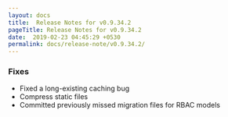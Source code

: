 ```yaml
---
layout: docs
title:  Release Notes for v0.9.34.2
pageTitle: Release Notes for v0.9.34.2
date:  2019-02-23 04:45:29 +0530
permalink: docs/release-note/v0.9.34.2/
---
```

### Fixes

- Fixed a long-existing caching bug
- Compress static files
- Committed previously missed migration files for RBAC models
